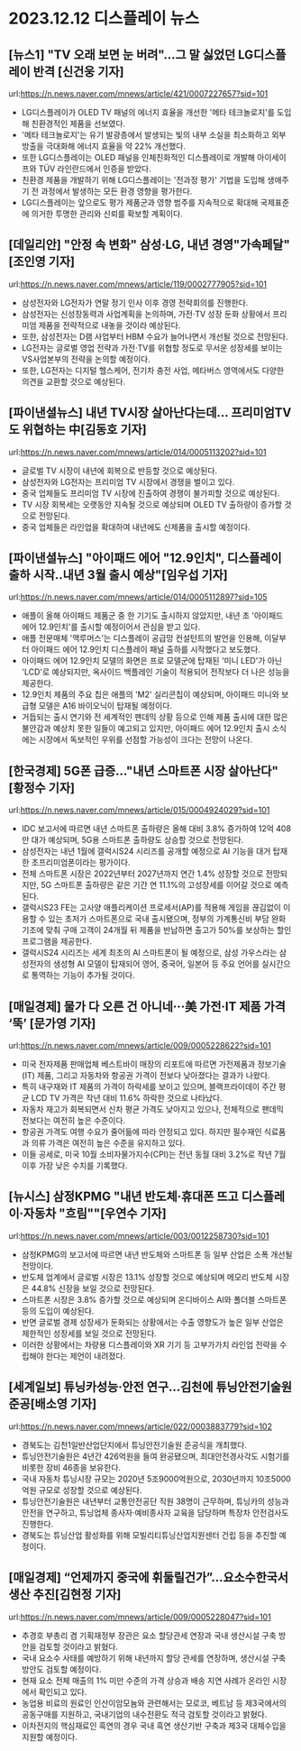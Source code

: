 # 2023.12.12 디스플레이 뉴스

## [뉴스1] "TV 오래 보면 눈 버려"…그 말 싫었던 LG디스플레이 반격 [신건웅 기자]
url:https://n.news.naver.com/mnews/article/421/0007227657?sid=101
- LG디스플레이가 OLED TV 패널의 에너지 효율을 개선한 '메타 테크놀로지'를 도입해 친환경적인 제품을 선보였다.
- '메타 테크놀로지'는 유기 발광층에서 발생되는 빛의 내부 소실을 최소화하고 외부 방출을 극대화해 에너지 효율을 약 22% 개선했다.
- 또한 LG디스플레이는 OLED 패널을 인체친화적인 디스플레이로 개발해 아이세이프와 TÜV 라인란드에서 인증을 받았다.
- 친환경 제품을 개발하기 위해 LG디스플레이는 '전과정 평가' 기법을 도입해 생애주기 전 과정에서 발생하는 모든 환경 영향을 평가한다.
- LG디스플레이는 앞으로도 평가 제품군과 영향 범주를 지속적으로 확대해 국제표준에 의거한 투명한 관리와 신뢰를 확보할 계획이다.

## [데일리안] "안정 속 변화" 삼성·LG, 내년 경영"가속페달"[조인영 기자]
url:https://n.news.naver.com/mnews/article/119/0002777905?sid=101
- 삼성전자와 LG전자가 연말 정기 인사 이후 경영 전략회의를 진행한다.
- 삼성전자는 신성장동력과 사업계획을 논의하며, 가전·TV 성장 둔화 상황에서 프리미엄 제품을 전략적으로 내놓을 것이라 예상된다.
- 또한, 삼성전자는 D램 사업부터 HBM 수요가 늘어나면서 개선될 것으로 전망된다.
- LG전자는 글로벌 영업 전략과 가전·TV를 위협할 정도로 무서운 성장세를 보이는 VS사업본부의 전략을 논의할 예정이다.
- 또한, LG전자는 디지털 헬스케어, 전기차 충전 사업, 메타버스 영역에서도 다양한 의견을 교환할 것으로 예상된다.

## [파이낸셜뉴스] 내년 TV시장 살아난다는데… 프리미엄TV도 위협하는 中[김동호 기자]
url:https://n.news.naver.com/mnews/article/014/0005113202?sid=101
- 글로벌 TV 시장이 내년에 회복으로 반등할 것으로 예상된다.
- 삼성전자와 LG전자는 프리미엄 TV 시장에서 경쟁을 벌이고 있다.
- 중국 업체들도 프리미엄 TV 시장에 진출하여 경쟁이 불가피할 것으로 예상된다.
- TV 시장 회복세는 오랫동안 지속될 것으로 예상되며 OLED TV 출하량이 증가할 것으로 전망된다. 
- 중국 업체들은 라인업을 확대하여 내년에도 신제품을 출시할 예정이다.

## [파이낸셜뉴스] "아이패드 에어 "12.9인치", 디스플레이 출하 시작..내년 3월 출시 예상"[임우섭 기자]
url:https://n.news.naver.com/mnews/article/014/0005112897?sid=105
- 애플이 올해 아이패드 제품군 중 한 기기도 출시하지 않았지만, 내년 초 '아이패드 에어 12.9인치'를 출시할 예정이어서 관심을 받고 있다.
- 애플 전문매체 '맥루머스'는 디스플레이 공급망 컨설턴트의 발언을 인용해, 이달부터 아이패드 에어 12.9인치 디스플레이 패널 출하를 시작했다고 보도했다.
- 아이패드 에어 12.9인치 모델의 화면은 프로 모델군에 탑재된 '미니 LED'가 아닌 'LCD'로 예상되지만, 옥사이드 백플레인 기술이 적용되어 전작보다 더 나은 성능을 제공한다.
- 12.9인치 제품의 주요 칩은 애플의 'M2' 실리콘칩이 예상되며, 아이패드 미니와 보급형 모델은 A16 바이오닉이 탑재될 예정이다.
- 거듭되는 출시 연기와 전 세계적인 팬데믹 상황 등으로 인해 제품 출시에 대한 많은 불안감과 예상치 못한 일들이 예고되고 있지만, 아이패드 에어 12.9인치 출시 소식에는 시장에서 독보적인 우위를 선점할 가능성이 크다는 전망이 나온다.

## [한국경제] 5G폰 급증…"내년 스마트폰 시장 살아난다"[황정수 기자]
url:https://n.news.naver.com/mnews/article/015/0004924029?sid=101
- IDC 보고서에 따르면 내년 스마트폰 출하량은 올해 대비 3.8% 증가하여 12억 408만 대가 예상되며, 5G용 스마트폰 출하량도 상승할 것으로 전망된다.
- 삼성전자는 내년 1월에 갤럭시S24 시리즈를 공개할 예정으로 AI 기능을 대거 탑재한 초프리미엄폰이라는 평가이다.
- 전체 스마트폰 시장은 2022년부터 2027년까지 연간 1.4% 성장할 것으로 전망되지만, 5G 스마트폰 출하량은 같은 기간 연 11.1%의 고성장세를 이어갈 것으로 예측된다.
- 갤럭시S23 FE는 고사양 애플리케이션 프로세서(AP)를 적용해 게임을 끊김없이 이용할 수 있는 초저가 스마트폰으로 국내 출시됐으며, 정부의 가계통신비 부담 완화 기조에 맞춰 구매 고객이 24개월 뒤 제품을 반납하면 출고가 50%를 보상하는 할인 프로그램을 제공한다.
- 갤럭시S24 시리즈는 세계 최초의 AI 스마트폰이 될 예정으로, 삼성 가우스라는 삼성전자의 생성형 AI 모델이 탑재되어 영어, 중국어, 일본어 등 주요 언어를 실시간으로 통역하는 기능이 추가될 것이다.

## [매일경제] 물가 다 오른 건 아니네···美 가전·IT 제품 가격 ‘뚝’ [문가영 기자]
url:https://n.news.naver.com/mnews/article/009/0005228622?sid=101
- 미국 전자제품 판매업체 베스트바이 매장의 리포트에 따르면 가전제품과 정보기술(IT) 제품, 그리고 자동차와 항공권 가격이 전보다 낮아졌다는 결과가 나왔다.
- 특히 내구재와 IT 제품의 가격이 하락세를 보이고 있으며, 블랙프라이데이 주간 평균 LCD TV 가격은 작년 대비 11.6% 하락한 것으로 나타났다.
- 자동차 재고가 회복되면서 신차 평균 가격도 낮아지고 있으나, 전체적으로 팬데믹 전보다는 여전히 높은 수준이다.
- 항공권 가격도 여행 수요가 줄어듦에 따라 안정되고 있다. 하지만 필수재인 식료품과 의류 가격은 여전히 높은 수준을 유지하고 있다.
- 이들 공세로, 미국 10월 소비자물가지수(CPI)는 전년 동월 대비 3.2%로 작년 7월 이후 가장 낮은 수치를 기록했다.

## [뉴시스] 삼정KPMG "내년 반도체·휴대폰 뜨고 디스플레이·자동차 "흐림""[우연수 기자]
url:https://n.news.naver.com/mnews/article/003/0012258730?sid=101
- 삼정KPMG의 보고서에 따르면 내년 반도체와 스마트폰 등 일부 산업은 소폭 개선될 전망이다.
- 반도체 업계에서 글로벌 시장은 13.1% 성장할 것으로 예상되며 메모리 반도체 시장은 44.8% 신장을 보일 것으로 전망된다.
- 스마트폰 시장은 3.8% 증가할 것으로 예상되며 온디바이스 AI와 폴더블 스마트폰 등의 도입이 예상된다.
- 반면 글로벌 경제 성장세가 둔화되는 상황에서는 수출 영향도가 높은 일부 산업은 제한적인 성장세를 보일 것으로 전망된다.
- 이러한 상황에서는 차량용 디스플레이와 XR 기기 등 고부가가치 라인업 전략을 수립해야 한다는 제언이 내려졌다.

## [세계일보] 튜닝카성능·안전 연구…김천에 튜닝안전기술원 준공[배소영 기자]
url:https://n.news.naver.com/mnews/article/022/0003883779?sid=102
- 경북도는 김천1일반산업단지에서 튜닝안전기술원 준공식을 개최했다.
- 튜닝안전기술원은 4년간 426억원을 들여 완공됐으며, 최대안전경사각도 시험기를 비롯한 장비 46종을 보유한다.
- 국내 자동차 튜닝시장 규모는 2020년 5조9000억원으로, 2030년까지 10조5000억원 규모로 성장할 것으로 예상된다.
- 튜닝안전기술원은 내년부터 교통안전공단 직원 38명이 근무하며, 튜닝카의 성능과 안전을 연구하고, 튜닝업체 종사자·예비종사자 교육을 담당하며 특장차 안전검사도 진행한다.
- 경북도는 튜닝산업 활성화를 위해 모빌리티튜닝산업지원센터 건립 등을 추진할 예정이다.

## [매일경제] “언제까지 중국에 휘둘릴건가”…요소수한국서 생산 추진[김현정 기자]
url:https://n.news.naver.com/mnews/article/009/0005228047?sid=101
- 추경호 부총리 겸 기획재정부 장관은 요소 할당관세 연장과 국내 생산시설 구축 방안을 검토할 것이라고 밝혔다.
- 국내 요소수 사태를 예방하기 위해 내년까지 할당 관세를 연장하며, 생산시설 구축 방안도 검토할 예정이다.
- 현재 요소 전체 매출의 1% 미만 수준의 가격 상승과 배송 지연 사례가 온라인 시장에서 확인되고 있다.
- 농업용 비료의 원료인 인산이암모늄와 관련해서는 모로코, 베트남 등 제3국에서의 공동구매를 지원하고, 국내기업의 내수전환도 적극 검토할 것이라고 밝혔다.
- 이차전지의 핵심재료인 흑연의 경우 국내 흑연 생산기반 구축과 제3국 대체수입을 지원할 예정이다.